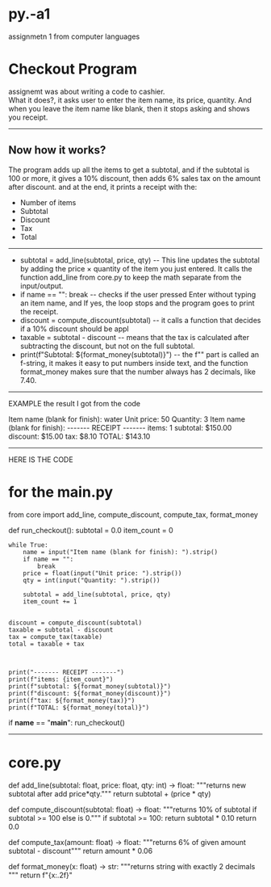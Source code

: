 # py.-a1
assignmetn 1 from computer languages 
# Checkout Program

assignemt was about writing a code to cashier.  
What it does?, it asks user to enter the item name, its price, quantity. And when you leave the item name like blank, then it stops asking and shows you receipt.  

---

## Now how it works?
The program adds up all the items to get a subtotal, and if the subtotal is 100 or more, it gives a 10% discount,  then adds 6% sales tax on the amount after discount. and at the end, it prints a receipt with the:
   - Number of items
   - Subtotal
   - Discount
   - Tax
   - Total
---

 - subtotal = add_line(subtotal, price, qty) -- This line updates the subtotal by adding the price × quantity of the item you just entered. It calls the function add_line from core.py to keep the math separate from the input/output.
 - if name == "": break --  checks if the user pressed Enter without typing an item name, and If yes, the loop stops and the program goes to print the receipt.
 - discount = compute_discount(subtotal) -- it calls a function that decides if a 10% discount should be appl
 - taxable = subtotal - discount --  means that the tax is calculated after subtracting the discount, but not on the full subtotal.
 - print(f"Subtotal: ${format_money(subtotal)}")  -- the f"" part is called an f-string, it makes it easy to put numbers inside text, and the function format_money makes sure that the number always has 2 decimals, like 7.40.


---
EXAMPLE the result I got from the code

Item name (blank for finish): water
Unit price: 50
Quantity: 3
Item name (blank for finish): 
------- RECEIPT -------
items: 1
subtotal: $150.00
discount: $15.00
tax: $8.10
TOTAL: $143.10

--- 
HERE IS THE CODE
# for the  main.py



from core import add_line, compute_discount, compute_tax, format_money

def run_checkout():
    subtotal = 0.0
    item_count = 0

    while True:
        name = input("Item name (blank for finish): ").strip()
        if name == "":
            break
        price = float(input("Unit price: ").strip())
        qty = int(input("Quantity: ").strip())

        subtotal = add_line(subtotal, price, qty)
        item_count += 1


    discount = compute_discount(subtotal)
    taxable = subtotal - discount
    tax = compute_tax(taxable)
    total = taxable + tax



    print("------- RECEIPT -------")
    print(f"items: {item_count}")
    print(f"subtotal: ${format_money(subtotal)}")
    print(f"discount: ${format_money(discount)}")
    print(f"tax: ${format_money(tax)}")
    print(f"TOTAL: ${format_money(total)}")



if __name__ == "__main__":
    run_checkout()

    
---
# core.py



def add_line(subtotal: float, price: float, qty: int) -> float:
    """returns new subtotal after add price*qty."""
    return subtotal + (price * qty)



def compute_discount(subtotal: float) -> float:
    """returns 10% of subtotal if subtotal >= 100 else is 0."""
    if subtotal >= 100:
        return subtotal * 0.10
    return 0.0



def compute_tax(amount: float) -> float:
    """returns 6% of given amount subtotal - discount"""
    return amount * 0.06



def format_money(x: float) -> str:
    """returns string with exactly 2 decimals  """
    return f"{x:.2f}"






